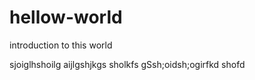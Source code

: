 # hellow-world
introduction to this world

sjoiglhshoilg aijlgshjkgs
sholkfs
gSsh;oidsh;ogirfkd
shofd

